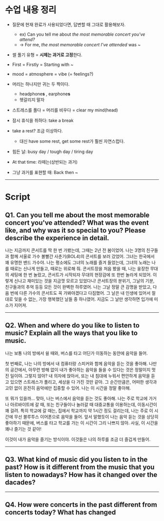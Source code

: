 # 수업 내용 정리
- 질문에 현재 완료가 사용되었다면, 답변할 때 그대로 활용해보자.
	- ex) Can you tell me about *the most memorable concert you've attend?*
	- -> For me, *the most memorable concert I've attended* was ~

- 썰 풀기 유형 = **시제는 과거로 고정**한다.

- First = Firstly = Starting with ~

- mood = atmosphere = vibe (= feelings?)

- 머리는 하나지만 귀는 두 짝이다.
	- headphone**s** , earphone**s**
	- 헷갈리지 말자

- 스트레스를 풀다 = 머리를 비우다 = clear my mind(head)

- 잠시 휴식을 취하다: take a break
- take a rest? 조금 이상하다.
	- 대신 have some rest, get some rest가 훨씬 자연스럽다.

- 힘든 날: busy day / tough day / tiring day

- At that time: 라떼는(상반되는 과거)
- 그냥 과거를 표현할 때: Back then ~ 

---
# Script
## Q1. Can you tell me about the most memorable concert you've attended? What was the event like, and why was it so special to you? Please describe the experience in detail.

나는 지금까지 콘서트를 딱 한 번 가봤는데, 그때는 2년 전 봄이었어.
나는 3명의 친구들과 함께 서울로 가수 볼빨간 사춘기(BOL4)의 콘서트를 보러 갔었어.
그녀는 한국에서 꽤 유명한 밴드 가수야.
나는 평소에도 그녀의 노래를 즐겨 들었는데, 그녀의 노래는 나를 때로는 신나게 만들고, 때로는 위로해 줘.
콘서트장을 처음 봤을 때, 나는 웅장한 무대의 세팅에 한 번 놀랐고, 콘서트가 시작되자 무대의 현장감에 또 한번 놀라게 되었어. 이렇게 신나고 재미있는 것을 지금껏 모르고 있었다니!
콘서트장의 분위기, 그날의 기분, 친구들과의 추억 등등 모든 것이 완벽한 하루였어.
나는 그날 정말 큰 감명을 받았고, 다음 번에 다른 가수의 콘서트도 꼭 가봐야겠다고 다짐했어.
그 날은 내 인생에 있어서 절대로 잊을 수 없는, 가장 행복했던 날들 중 하나였어.
지금도 그 날만 생각하면 입가에 미소가 지어져.

---
## Q2. When and where do you like to listen to music? Explain all the ways that you like to music.

나는 보통 나의 방에서 쉴 때와, 버스를 타고 어딘가 이동하는 동안에 음악을 들어.

첫 번째로, 나는 나의 방에서 내 컴퓨터랑 스피커와 함께 음악을 듣는 것을 좋아해.
나만의 공간에서, 아무런 방해 없이 내가 좋아하는 음악을 들을 수 있다는 것은 정말이지 멋진 일이야. 그렇지 않아?
내 의자에 앉아서, 또는 내 침대에 누워서 편안하게 음악을 듣고 있으면 스트레스가 풀리고, 세상을 다 가진 것만 같아.
그 순간만큼은, 어떠한 생각과 고민 없이 온전히 음악에만 집중할 수 있어. 나는 이 시간을 정말 좋아해.

또 뭐가 있을까... 맞아, 나는 버스에서 음악을 듣는 것도 좋아해.
나는 주로 학교에 가거나 아르바이트에 갈 때, 또는 친구들이나 놀러갈 때 대중교통을 이용하는데, 이동시간이 꽤 걸려.
특히 학교에 갈 때는, 집에서 학교까지 약 1시간 정도 걸리는데, 나는 주로 이 시간에 무선 블루투스 이어폰으로 음악을 들어.
앞서 말했듯이 나는 음악 듣는 것을 상당히 좋아하기 때문에, 버스를 타고 학교를 가는 이 시간이 그리 나쁘지 않아. 사실, 이 시간을 꽤나 즐기는 것 같아!

이것이 내가 음악을 즐기는 방식이야. 이것들은 나의 하루를 조금 더 즐겁게 만들어.

---
## Q3. What kind of music did you listen to in the past? How is it different from the music that you listen to nowadays? How has it changed over the dacades?

---
## Q4. How were concerts in the past different from concerts today? What has changed